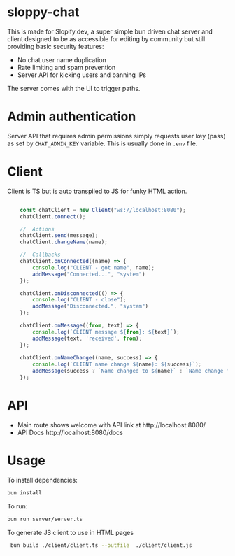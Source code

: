 # sloppy-chat

This is made for Slopify.dev, a super simple bun driven chat server and client designed to be as accessible for editing by community but still providing basic security features:
- No chat user name duplication
- Rate limiting and spam prevention 
- Server API for kicking users and banning IPs 

The server comes with the UI to trigger paths.

# Admin authentication 

Server API that requires admin permissions simply requests user key (pass) as set by `CHAT_ADMIN_KEY` variable.
This is usually done in `.env` file.

# Client 

Client is TS but is auto transpiled to JS for funky HTML action.

```js

    const chatClient = new Client("ws://localhost:8080");
    chatClient.connect();

    //  Actions
    chatClient.send(message);
    chatClient.changeName(name);

    //  Callbacks
    chatClient.onConnected((name) => {
        console.log("CLIENT - got name", name);
        addMessage("Connected...", "system")
    });

    chatClient.onDisconnected(() => {
        console.log("CLIENT - close");
        addMessage("Disconnected.", "system")
    });

    chatClient.onMessage((from, text) => {
        console.log(`CLIENT message ${from}: ${text}`);
        addMessage(text, 'received', from);
    });
    
    chatClient.onNameChange((name, success) => {
        console.log(`CLIENT name change ${name}: ${success}`);
        addMessage(success ? `Name changed to ${name}` : `Name change failed`, 'system');
    });

```

# API

* Main route shows welcome with API link at http://localhost:8080/
* API Docs http://localhost:8080/docs
  
# Usage 

To install dependencies:

```bash
bun install
```

To run:

```bash
bun run server/server.ts
```

To generate JS client to use in HTML pages
```bash
 bun build ./client/client.ts --outfile  ./client/client.js
```